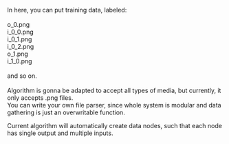 In here, you can put training data, labeled:<br>
<br>
o\_0.png<br>
i\_0\_0.png<br>
i\_0\_1.png<br>
i\_0\_2.png<br>
o\_1.png<br>
i\_1\_0.png<br>
<br>
and so on.<br>
<br>
Algorithm is gonna be adapted to accept all types of media, but currently, it only accepts .png files.<br>
You can write your own file parser, since whole system is modular and data gathering is just an overwritable function.<br>

Current algorithm will automatically create data nodes, such that each node has single output and multiple inputs.
